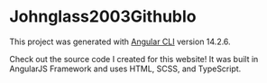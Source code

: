 # Johnglass2003GithubIo

This project was generated with [Angular CLI](https://github.com/angular/angular-cli) version 14.2.6.

Check out the source code I created for this website! 
It was built in AngularJS Framework and uses HTML, SCSS, and TypeScript.
